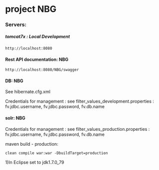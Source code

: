 # project NBG

### Servers:

##### tomcat7x : Local Development

	http://localhost:8080


#### Rest API documentation: NBG

	http://localhost:8080/NBG/swagger


#### DB: NBG


See hibernate.cfg.xml

Credentials for management : 
see filter_values_development.properties : fv.jdbc.username, fv.jdbc.password, fv.db.name


#### solr: NBG

Credentials for management : 
see filter_values_production.properties : fv.jdbc.username, fv.jdbc.password, fv.db.name


 


maven build - production:
	
	clean compile war:war -DbuildTarget=production

1)In Eclipse set to jdk1.7.0_79